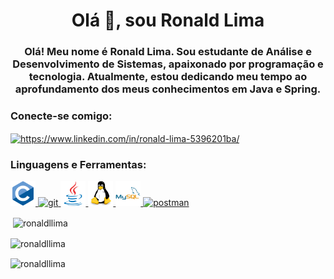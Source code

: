<h1 align="center">Olá 👋, sou Ronald Lima</h1>
<h3 align="center">Olá! Meu nome é Ronald Lima. Sou estudante de Análise e Desenvolvimento de Sistemas, apaixonado por programação e tecnologia. Atualmente, estou dedicando meu tempo ao aprofundamento dos meus conhecimentos em Java e Spring.</h3>
<!-- - 🔭 Eu atualmente sou estagiário **Prefeitura de Santo Antônio de jesus** -->

<h3 align="left">Conecte-se comigo:</h3>
<p align="left">
<a href="https://www.linkedin.com/in/ronaldllima/" target="blank"><img align="center" src="https://raw.githubusercontent.com/rahuldkjain/github-profile-readme-generator/master/src/images/icons/Social/linked-in-alt.svg" alt="https://www.linkedin.com/in/ronald-lima-5396201ba/" height="30" width="40" /></a>
</p>

<h3 align="left">Linguagens e Ferramentas:</h3>
<p align="left"> <a href="https://www.cprogramming.com/" target="_blank" rel="noreferrer"> <img src="https://raw.githubusercontent.com/devicons/devicon/master/icons/c/c-original.svg" alt="c" width="40" height="40"/> </a> <a href="https://git-scm.com/" target="_blank" rel="noreferrer"> <img src="https://www.vectorlogo.zone/logos/git-scm/git-scm-icon.svg" alt="git" width="40" height="40"/> </a> <a href="https://www.java.com" target="_blank" rel="noreferrer"> <img src="https://raw.githubusercontent.com/devicons/devicon/master/icons/java/java-original.svg" alt="java" width="40" height="40"/> </a> <a href="https://www.linux.org/" target="_blank" rel="noreferrer"> <img src="https://raw.githubusercontent.com/devicons/devicon/master/icons/linux/linux-original.svg" alt="linux" width="40" height="40"/> </a> <a href="https://www.mysql.com/" target="_blank" rel="noreferrer"> <img src="https://raw.githubusercontent.com/devicons/devicon/master/icons/mysql/mysql-original-wordmark.svg" alt="mysql" width="40" height="40"/> </a> <a href="https://postman.com" target="_blank" rel="noreferrer"> <img src="https://www.vectorlogo.zone/logos/getpostman/getpostman-icon.svg" alt="postman" width="40" height="40"/> </a> </p>

<p>&nbsp;<img align="center" src="https://github-readme-stats.vercel.app/api?username=ronaldllima&show_icons=true&locale=en" alt="ronaldllima" /></p>

<p><img align="center" src="https://github-readme-streak-stats.herokuapp.com/?user=ronaldllima&" alt="ronaldllima" /></p>
<p><img align="center" src="https://github-readme-stats.vercel.app/api/top-langs?username=ronaldllima&show_icons=true&locale=en&layout=compact" alt="ronaldllima" /></p>
